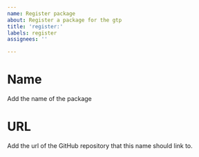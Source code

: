 ```yaml
---
name: Register package
about: Register a package for the gtp
title: 'register:'
labels: register
assignees: ''

---
```


# Name
Add the name of the package

# URL
Add the url of the GitHub repository that this name should link to.
